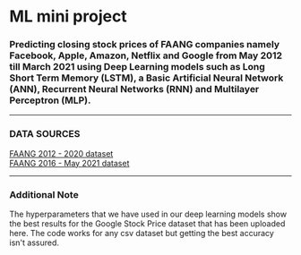 # ML mini project

### Predicting closing stock prices of FAANG companies namely Facebook, Apple, Amazon, Netflix and Google from May 2012 till March 2021 using Deep Learning models such as Long Short Term Memory (LSTM), a Basic Artificial Neural Network (ANN), Recurrent Neural Networks (RNN) and Multilayer Perceptron (MLP).

---

### DATA SOURCES

<a href="https://www.kaggle.com/aayushmishra1512/faang-complete-stock-data">FAANG 2012 - 2020 dataset </a></br>
<a href="https://www.kaggle.com/specter7/amazon-amzn-historical-stock-price-data">FAANG 2016 - May 2021 dataset </a></br>

---

### Additional Note

The hyperparameters that we have used in our deep learning models show the best results for the Google Stock Price dataset that has been uploaded here. The code works for any csv dataset but getting the best accuracy isn't assured.
